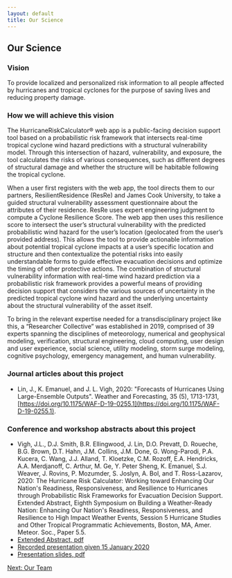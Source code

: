 ```yaml
---
layout: default
title: Our Science
---
```


## Our Science

### Vision ###

To provide localized and personalized risk information to all people affected by hurricanes and tropical cyclones for the purpose of saving lives and reducing property damage.

### How we will achieve this vision ###

The HurricaneRiskCalculator&reg; web app is a public-facing decision support tool based on a probabilistic risk framework that intersects real-time tropical cyclone wind hazard predictions with a structural vulnerability model. Through this intersection of hazard, vulnerability, and exposure, the tool calculates the risks of various consequences, such as different degrees of structural damage and whether the structure will be habitable following the tropical cyclone.

When a user first registers with the web app, the tool directs them to our partners, ResilientResidence (ResRe) and James Cook University, to take a guided structural vulnerability assessment questionnaire about the attributes of their residence. ResRe uses expert engineering judgment to compute a Cyclone Resilience Score. The web app then uses this resilience score to intersect the user’s structural vulnerability with the predicted probabilistic wind hazard for the user’s location (geolocated from the user’s provided address). This allows the tool to provide actionable information about potential tropical cyclone impacts at a user’s specific location and structure and then contextualize the potential risks into easily understandable forms to guide effective evacuation decisions and optimize the timing of other protective actions. The combination of structural vulnerability information with real-time wind hazard prediction via a probabilistic risk framework provides a powerful means of providing decision support that considers the various sources of uncertainty in the predicted tropical cyclone wind hazard and the underlying uncertainty about the structural vulnerability of the asset itself. 

To bring in the relevant expertise needed for a transdisciplinary project like this, a “Researcher Collective” was established in 2019, comprised of 39 experts spanning the disciplines of meteorology, numerical and geophysical modeling, verification, structural engineering, cloud computing, user design and user experience, social science, utility modeling, storm surge modeling, cognitive psychology, emergency management, and human vulnerability.

### Journal articles about this project ###

- Lin, J., K. Emanuel, and J. L. Vigh, 2020: "Forecasts of Hurricanes Using Large-Ensemble Outputs". Weather and Forecasting, 35 (5), 1713-1731, [https://doi.org/10.1175/WAF-D-19-0255.1](https://doi.org/10.1175/WAF-D-19-0255.1).


### Conference and workshop abstracts about this project ###

- Vigh, J.L., D.J. Smith, B.R. Ellingwood, J. Lin, D.O. Prevatt, D. Roueche, B.G. Brown, D.T. Hahn, J.M. Collins, J.M. Done, G. Wong-Parodi, P.A. Kucera, C. Wang, J.J. Alland, T. Kloetzke, C.M. Rozoff, E.A. Hendricks, A.A. Merdjanoff, C. Arthur, M. Ge, Y. Peter Sheng, K. Emanuel, S.J. Weaver, J. Rovins, P. Mozumder, S. Joslyn, A. Bol, and T. Ross-Lazarov, 2020: The Hurricane Risk Calculator: Working toward Enhancing Our Nation's Readiness, Responsiveness, and Resilience to Hurricanes through Probabilistic Risk Frameworks for Evacuation Decision Support. Extended Abstract, Eighth Symposium on Building a Weather-Ready Nation: Enhancing Our Nation's Readiness, Responsiveness, and Resilience to High Impact Weather Events, Session 5 Hurricane Studies and Other Tropical Programmatic Achievements, Boston, MA, Amer. Meteor. Soc., Paper 5.5. 
 - [Extended Abstract, pdf](https://ral.ucar.edu/staff/jvigh/documents/vighEA2020_extended_abstract.pdf)
 - [Recorded presentation given 15 January 2020](https://ams.confex.com/ams/2020Annual/recordingredirect.cgi/oid/Recording516716/paper370408_1.mp4) 
 - [Presentation slides, pdf](https://ral.ucar.edu/staff/jvigh/documents/20200115_vigh_AMS100_hurricane_risk_calculator_presentation.pdf)

[Next: Our Team](team.html)

